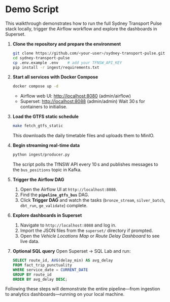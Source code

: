 # Demo Script

This walkthrough demonstrates how to run the full Sydney Transport Pulse stack locally, trigger the Airflow workflow and explore the dashboards in Superset.

1. **Clone the repository and prepare the environment**
   ```bash
   git clone https://github.com/<your-user>/sydney-transport-pulse.git
   cd sydney-transport-pulse
   cp .env.example .env    # add your TFNSW_API_KEY
   pip install -r ingest/requirements.txt
   ```

2. **Start all services with Docker Compose**
   ```bash
   docker compose up -d
   ```
   - Airflow web UI: <http://localhost:8080> (admin/airflow)
   - Superset: <http://localhost:8088> (admin/admin)
   Wait 30 s for containers to initialise.

3. **Load the GTFS static schedule**
   ```bash
   make fetch_gtfs_static
   ```
   This downloads the daily timetable files and uploads them to MinIO.

4. **Begin streaming real-time data**
   ```bash
   python ingest/producer.py
   ```
   The script polls the TfNSW API every 10 s and publishes messages to the `bus_positions` topic in Kafka.

5. **Trigger the Airflow DAG**
   1. Open the Airflow UI at `http://localhost:8080`.
   2. Find the **`pipeline_gtfs_bus`** DAG.
   3. Click **Trigger DAG** and watch the tasks (`bronze_stream`, `silver_batch`, `dbt_run`, `ge_validate`) complete.

6. **Explore dashboards in Superset**
   1. Navigate to `http://localhost:8088` and log in.
   2. Import the JSON files from the `superset/` directory if prompted.
   3. Open the *Vehicle Locations Map* or *Route Delay Dashboard* to see live data.

7. **Optional SQL query**
   Open Superset → SQL Lab and run:
   ```sql
   SELECT route_id, AVG(delay_min) AS avg_delay
   FROM fact_trip_punctuality
   WHERE service_date = CURRENT_DATE
   GROUP BY route_id
   ORDER BY avg_delay DESC;
   ```

Following these steps will demonstrate the entire pipeline—from ingestion to analytics dashboards—running on your local machine.
